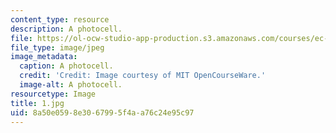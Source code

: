 ```yaml
---
content_type: resource
description: A photocell.
file: https://ol-ocw-studio-app-production.s3.amazonaws.com/courses/ec-s06-practical-electronics-fall-2004/8a50e0598e3067995f4aa76c24e95c97_1.jpg
file_type: image/jpeg
image_metadata:
  caption: A photocell.
  credit: 'Credit: Image courtesy of MIT OpenCourseWare.'
  image-alt: A photocell.
resourcetype: Image
title: 1.jpg
uid: 8a50e059-8e30-6799-5f4a-a76c24e95c97
---
```

